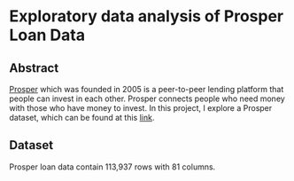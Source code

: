 
# Exploratory data analysis of  Prosper Loan Data

## Abstract 

[Prosper](https://www.prosper.com) which was founded in 2005 is a peer-to-peer lending platform that people can invest in each other. Prosper connects people who need money with those who have money to invest. In this project, I explore a Prosper dataset, which can be found at this [link](https://www.google.com/url?q=https://s3.amazonaws.com/udacity-hosted-downloads/ud651/prosperLoanData.csv&sa=D&ust=1496756846241000&usg=AFQjCNElEYjVf30dH0pH07Q-YkyjDNIt0g). 

## Dataset

Prosper loan data contain 113,937 rows with 81 columns.  
